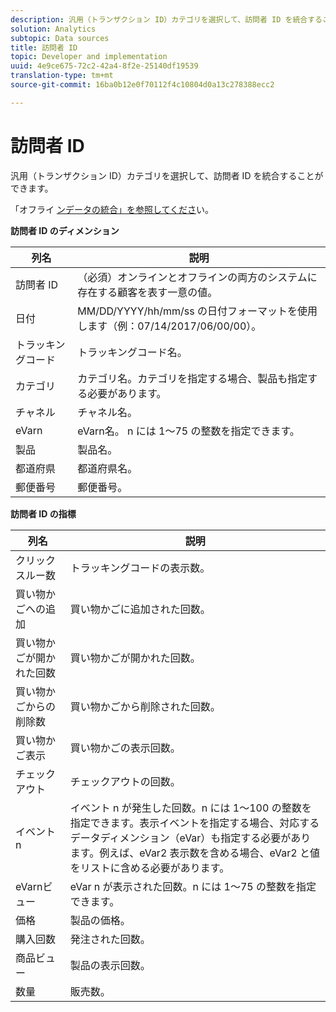 ```yaml
---
description: 汎用（トランザクション ID）カテゴリを選択して、訪問者 ID を統合することができます。
solution: Analytics
subtopic: Data sources
title: 訪問者 ID
topic: Developer and implementation
uuid: 4e9ce675-72c2-42a4-8f2e-25140df19539
translation-type: tm+mt
source-git-commit: 16ba0b12e0f70112f4c10804d0a13c278388ecc2

---
```



# 訪問者 ID

汎用（トランザクション ID）カテゴリを選択して、訪問者 ID を統合することができます。

「オフライ [ンデータの統合」を参照してくださ](/help/import/c-data-sources/datasrc-integrating-offline-data.md)い。

<p class="head"> <b>訪問者 ID のディメンション</b> </p>

| 列名 | 説明 |
|--- |--- |
| 訪問者 ID | （必須）オンラインとオフラインの両方のシステムに存在する顧客を表す一意の値。 |
| 日付 | MM/DD/YYYY/hh/mm/ss の日付フォーマットを使用します（例：07/14/2017/06/00/00）。 |
| トラッキングコード | トラッキングコード名。 |
| カテゴリ | カテゴリ名。カテゴリを指定する場合、製品も指定する必要があります。 |
| チャネル | チャネル名。 |
| eVarn | eVarn名。 n には 1～75 の整数を指定できます。 |
| 製品 | 製品名。 |
| 都道府県 | 都道府県名。 |
| 郵便番号 | 郵便番号。 |

**訪問者 ID の指標**

| 列名 | 説明 |
|--- |--- |
| クリックスルー数 | トラッキングコードの表示数。 |
| 買い物かごへの追加 | 買い物かごに追加された回数。 |
| 買い物かごが開かれた回数 | 買い物かごが開かれた回数。 |
| 買い物かごからの削除数 | 買い物かごから削除された回数。 |
| 買い物かご表示 | 買い物かごの表示回数。 |
| チェックアウト | チェックアウトの回数。 |
| イベント n | イベント n が発生した回数。n には 1～100 の整数を指定できます。表示イベントを指定する場合、対応するデータディメンション（eVar）も指定する必要があります。例えば、eVar2 表示数を含める場合、eVar2 と値をリストに含める必要があります。 |
| eVarnビュー | eVar n が表示された回数。n には 1～75 の整数を指定できます。 |
| 価格 | 製品の価格。 |
| 購入回数 | 発注された回数。 |
| 商品ビュー | 製品の表示回数。 |
| 数量 | 販売数。 |
